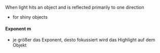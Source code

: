 When light hits an object and is reflected primarily to one direction 
- for shiny objects

#### Exponent m 
- je größer das Exponent, desto fokussiert wird das Highlight auf dem Objekt